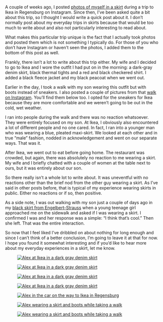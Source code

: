A couple of weeks ago, I posted [photos of myself in a skirt](https://www.instagram.com/p/DEVirKNOO5t/) during a trip to Ikea in Regensburg on Instagram. Since then, I’ve been asked quite a bit about this trip, so I thought I would write a quick post about it. I don’t normally post about my everyday trips in skirts because that would be too much to write about and also not particularly interesting to read about.

What makes this particular trip unique is the fact that I actually took photos and posted them which is not something I typically do. For those of you who don’t have Instagram or haven’t seen the photos, I added them to the bottom of this post as well.

Frankly, there isn’t a lot to write about this trip either. My wife and I decided to go to Ikea and I wore the outfit I had put on in the morning: a dark-gray denim skirt, black thermal tights and a red and black checkered shirt. I added a black fleece jacket and my black peacoat when we went out.

Earlier in the day, I took a walk with my son wearing this outfit but with boots instead of sneakers. I also posted a couple of pictures from that [walk on Instagram](https://www.instagram.com/p/DEUrKYtItZj/). You’ll find them below too. I opted for the sneakers for Ikea because they are more comfortable and we weren’t going to be out in the cold, wet weather.

I ran into people during the walk and there was no reaction whatsoever. They were entirely focused on my son. At Ikea, I obviously also encountered a lot of different people and no one cared. In fact, I ran into a younger man who was wearing a blue, pleated maxi-skirt. We looked at each other and in true “male” fashion, nodded in acknowledgement and went on our separate ways. That was it.

After Ikea, we went out to eat before going home. The restaurant was crowded, but again, there was absolutely no reaction to me wearing a skirt. My wife and I briefly chatted with a couple of women at the table next to ours, but it was entirely about our son.

So there really isn’t a whole lot to write about. It was uneventful with no reactions other than the brief nod from the other guy wearing a skirt. As I’ve said in other posts before, that is typical of my experience wearing skirts in public. Either no reactions or if so, then positive.

As a side note, I was out walking with my son just a couple of days ago in my [black skirt from Engelbert-Strauss](https://www.engelbert-strauss.de/kleider-roecke/rock-e-s-motion-ten-damen-3161420-66206-1200.html?itemorigin=SEARCH) when a young teenage girl approached me on the sidewalk and asked if I was wearing a skirt. I confirmed I was and her response was a simple: “I think that’s cool.” Then she left. That was the entire interaction.

So now that I feel liked I’ve dribbled on about nothing for long enough and since I can’t think of a better conclusion, I’m going to leave it at that for now. I hope you found it somewhat interesting and if you’d like to hear more about my everyday experiences in a skirt, let me know.

<figure><a href="https://www.the-beskirted-man.com/img_4737/"><img decoding="async" alt="Alex at Ikea in a dark gray denim skirt" data-height="2000" data-id="5487" data-link="https://www.the-beskirted-man.com/img_4737/" data-url="https://www.the-beskirted-man.com/wp-content/uploads/2025/01/img_4737-768x1024.jpg" data-width="1500" src="img_4737-768x1024.jpg" data-amp-layout="responsive" tabindex="0" role="button" aria-label="Open image 1 of 7 in full-screen"></a></figure>

<figure><a href="https://www.the-beskirted-man.com/img_4738/"><img decoding="async" alt="Alex at Ikea in a dark gray denim skirt" data-height="2000" data-id="5488" data-link="https://www.the-beskirted-man.com/img_4738/" data-url="https://www.the-beskirted-man.com/wp-content/uploads/2025/01/img_4738-768x1024.jpg" data-width="1500" src="img_4738-768x1024.jpg" data-amp-layout="responsive" tabindex="0" role="button" aria-label="Open image 2 of 7 in full-screen"></a></figure>

<figure><a href="https://www.the-beskirted-man.com/img_4739/"><img decoding="async" alt="Alex at Ikea in a dark gray denim skirt" data-height="2000" data-id="5489" data-link="https://www.the-beskirted-man.com/img_4739/" data-url="https://www.the-beskirted-man.com/wp-content/uploads/2025/01/img_4739-768x1024.jpg" data-width="1500" src="img_4739-768x1024.jpg" data-amp-layout="responsive" tabindex="0" role="button" aria-label="Open image 3 of 7 in full-screen"></a></figure>

<figure><a href="https://www.the-beskirted-man.com/img_4741/"><img decoding="async" alt="Alex at Ikea in a dark gray denim skirt" data-height="2000" data-id="5490" data-link="https://www.the-beskirted-man.com/img_4741/" data-url="https://www.the-beskirted-man.com/wp-content/uploads/2025/01/img_4741-768x1024.jpg" data-width="1500" src="img_4741-768x1024.jpg" data-amp-layout="responsive" tabindex="0" role="button" aria-label="Open image 4 of 7 in full-screen"></a></figure>

<figure><a href="https://www.the-beskirted-man.com/img_4736/"><img decoding="async" alt="Alex in the car on the way to Ikea in Regensburg" data-height="2000" data-id="5491" data-link="https://www.the-beskirted-man.com/img_4736/" data-url="https://www.the-beskirted-man.com/wp-content/uploads/2025/01/img_4736-768x1024.jpg" data-width="1500" src="img_4736-768x1024.jpg" data-amp-layout="responsive" tabindex="0" role="button" aria-label="Open image 5 of 7 in full-screen"></a></figure>

<figure><a href="https://www.the-beskirted-man.com/img_4732/"><img decoding="async" alt="Alex wearing a skirt and boots while taking a walk" data-height="2000" data-id="5503" data-link="https://www.the-beskirted-man.com/img_4732/" data-url="https://www.the-beskirted-man.com/wp-content/uploads/2025/01/img_4732-768x1024.jpg" data-width="1500" src="img_4732-768x1024.jpg" data-amp-layout="responsive" tabindex="0" role="button" aria-label="Open image 6 of 7 in full-screen"></a></figure>

<figure><a href="https://www.the-beskirted-man.com/img_4734/"><img decoding="async" alt="Alex wearing a skirt and boots while taking a walk" data-height="2000" data-id="5502" data-link="https://www.the-beskirted-man.com/img_4734/" data-url="https://www.the-beskirted-man.com/wp-content/uploads/2025/01/img_4734-768x1024.jpg" data-width="1500" src="img_4734-768x1024.jpg" data-amp-layout="responsive" tabindex="0" role="button" aria-label="Open image 7 of 7 in full-screen"></a></figure>